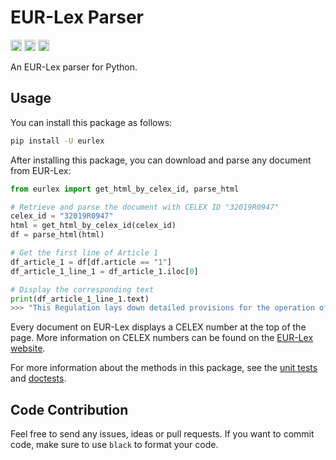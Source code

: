 # EUR-Lex Parser

<p>
    <a href="https://github.com/kevin91nl/eurlex/actions/workflows/building.yaml"><img src="https://github.com/kevin91nl/eurlex/actions/workflows/building.yaml/badge.svg" alt="Building" height="18"></a>
    <a href="https://badge.fury.io/py/eurlex"><img src="https://badge.fury.io/py/eurlex.svg" alt="PyPI version" height="18"></a>
    <a href=https://github.com/ambv/black><img src="https://img.shields.io/badge/code%20style-black-000000.svg" height="18"></a>
</p>

An EUR-Lex parser for Python.

## Usage

You can install this package as follows:

```bash
pip install -U eurlex
```

After installing this package, you can download and parse any document from EUR-Lex:

```python
from eurlex import get_html_by_celex_id, parse_html

# Retrieve and parse the document with CELEX ID "32019R0947"
celex_id = "32019R0947"
html = get_html_by_celex_id(celex_id)
df = parse_html(html)

# Get the first line of Article 1
df_article_1 = df[df.article == "1"]
df_article_1_line_1 = df_article_1.iloc[0]

# Display the corresponding text
print(df_article_1_line_1.text)
>>> "This Regulation lays down detailed provisions for the operation of unmanned aircraft systems as well as for personnel, including remote pilots and organisations involved in those operations."
```

Every document on EUR-Lex displays a CELEX number at the top of the page. More information on CELEX numbers can be found on the [EUR-Lex website](https://eur-lex.europa.eu/content/tools/eur-lex-celex-infographic-A3.pdf).

For more information about the methods in this package, see the [unit tests](https://github.com/kevin91nl/eurlex/tree/main/tests) and [doctests](https://github.com/kevin91nl/eurlex/blob/main/eurlex/__init__.py).

## Code Contribution

Feel free to send any issues, ideas or pull requests. If you want to commit code, make sure to use `black` to format your code.